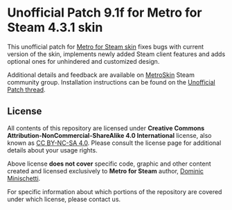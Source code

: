 # Unofficial Patch 9.1f for Metro for Steam 4.3.1 skin

This unofficial patch for [Metro for Steam skin](https://metroforsteam.com) fixes bugs with current version of the skin, implements newly added Steam client features and adds optional ones for unhindered and customized design.

Additional details and feedback are available on [MetroSkin](https://steamcommunity.com/groups/metroskin) Steam community group. Installation instructions can be found on the [Unofficial Patch thread](https://steamcommunity.com/groups/metroskin/discussions/0/141136086931804907).

## License

All contents of this repository are licensed under **Creative Commons Attribution-NonCommercial-ShareAlike 4.0 International** license, also known as [CC BY-NC-SA 4.0](https://creativecommons.org/licenses/by-nc-sa/4.0). Please consult the license page for additional details about your usage rights.

Above license **does not cover** specific code, graphic and other content created and licensed exclusively to **Metro for Steam** author, [Dominic Minischetti](https://github.com/minischetti).

For specific information about which portions of the repository are covered under which license, please contact us.
